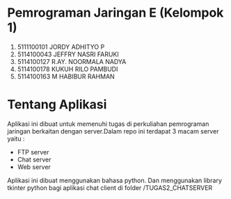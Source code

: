 # Pemrograman Jaringan E (Kelompok 1)
1.  5111100101 JORDY ADHITYO P
2.  5114100043 JEFFRY NASRI FARUKI
3.  5114100127 R.AY. NOORMALA NADYA
4.  5114100178 KUKUH RILO PAMBUDI
5.  5114100163 M HABIBUR RAHMAN

# Tentang Aplikasi
Aplikasi ini dibuat untuk memenuhi tugas di perkuliahan pemrograman jaringan berkaitan dengan server.Dalam repo ini terdapat  3 macam server yaitu :
  * FTP server 
  * Chat server
  * Web server

Aplikasi ini dibuat menggunakan bahasa python. Dan menggunakan library tkinter python bagi aplikasi chat client di folder /TUGAS2_CHATSERVER



